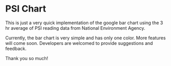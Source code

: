 PSI Chart
========

This is just a very quick implementation of the google bar chart using the 3 hr average of PSI reading data from National Environment Agency.

Currently, the bar chart is very simple and has only one color. More features will come soon. Developers are welcomed to provide suggestions and feedback.

Thank you so much!